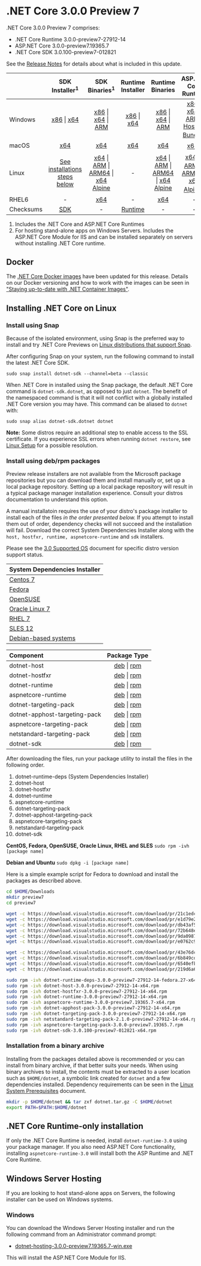 # .NET Core 3.0.0 Preview 7

.NET Core 3.0.0 Preview 7 comprises:

* .NET Core Runtime 3.0.0-preview7-27912-14
* ASP.NET Core 3.0.0-preview7.19365.7
* .NET Core SDK 3.0.100-preview7-012821

See the [Release Notes][release-notes] for details about what is included in this update.

|           | SDK Installer<sup>1</sup>                        | SDK Binaries<sup>1</sup>                 | Runtime Installer                                        | Runtime Binaries                                 | ASP.NET Core Runtime           |
| --------- | :------------------------------------------:     | :----------------------:                 | :---------------------------:                            | :-------------------------:                      | :-----------------:            |
| Windows   | [x86][dotnet-sdk-win-x86.exe] \| [x64][dotnet-sdk-win-x64.exe] | [x86][dotnet-sdk-win-x86.zip] \| [x64][dotnet-sdk-win-x64.zip] \| [ARM][dotnet-sdk-win-arm.zip] | [x86][dotnet-runtime-win-x86.exe] \| [x64][dotnet-runtime-win-x64.exe] | [x86][dotnet-runtime-win-x86.zip] \| [x64][dotnet-runtime-win-x64.zip] \| [ARM][dotnet-runtime-win-arm.zip] | [x86][aspnetcore-runtime-win-x86.exe] \| [x64][aspnetcore-runtime-win-x64.exe] \| [ARM][aspnetcore-runtime-win-arm.zip] \| <br/> [Hosting Bundle][dotnet-hosting-win.exe]<sup>2</sup> |
| macOS     | [x64][dotnet-sdk-osx-x64.pkg]  | [x64][dotnet-sdk-osx-x64.tar.gz]     | [x64][dotnet-runtime-osx-x64.pkg] | [x64][dotnet-runtime-osx-x64.tar.gz] | [x64][aspnetcore-runtime-osx-x64.tar.gz]<sup>1</sup>
| Linux     | [See installations steps below][linux-install]   | [x64][dotnet-sdk-linux-x64.tar.gz] \| [ARM][dotnet-sdk-linux-arm.tar.gz] \| [ARM64][dotnet-sdk-linux-arm64.tar.gz] \| [x64 Alpine][dotnet-sdk-linux-musl-x64.tar.gz] | - | [x64][dotnet-runtime-linux-x64.tar.gz] \| [ARM][dotnet-runtime-linux-arm.tar.gz] \| [ARM64][dotnet-runtime-linux-arm64.tar.gz] \| [x64 Alpine][dotnet-runtime-linux-musl-x64.tar.gz] | [x64][aspnetcore-runtime-linux-x64.tar.gz]<sup>1</sup>  \| [ARM][aspnetcore-runtime-linux-arm.tar.gz]<sup>1</sup> \| [ARM64][aspnetcore-runtime-linux-arm64.tar.gz] \| [x64 Alpine][aspnetcore-runtime-linux-musl-x64.tar.gz]<sup>1</sup> |
| RHEL6     | -                                                | [x64][dotnet-sdk-rhel.6-x64.tar.gz]                    | -                                                        | [x64][dotnet-runtime-rhel.6-x64.tar.gz] | - |
| Checksums | [SDK][checksums-sdk]                             | -                                        | [Runtime][checksums-runtime]                             | - | - |

1. Includes the .NET Core and ASP.NET Core Runtimes
2. For hosting stand-alone apps on Windows Servers. Includes the ASP.NET Core Module for IIS and can be installed separately on servers without installing .NET Core runtime.

## Docker

The [.NET Core Docker images](https://hub.docker.com/r/microsoft/dotnet/) have been updated for this release. Details on our Docker versioning and how to work with the images can be seen in ["Staying up-to-date with .NET Container Images"](https://devblogs.microsoft.com/dotnet/staying-up-to-date-with-net-container-images/).

## Installing .NET Core on Linux

### Install using Snap

Because of the isolated environment, using Snap is the preferred way to install and try .NET Core Previews on [Linux distributions that support Snap](https://docs.snapcraft.io/installing-snapd/6735).

After configuring Snap on your system, run the following command to install the latest .NET Core SDK.

`sudo snap install dotnet-sdk --channel=beta --classic`

When .NET Core in installed using the Snap package, the default .NET Core command is `dotnet-sdk.dotnet`, as opposed to just `dotnet`. The benefit of the namespaced command is that it will not conflict with a globally installed .NET Core version you may have. This command can be aliased to `dotnet` with:

`sudo snap alias dotnet-sdk.dotnet dotnet`

**Note:** Some distros require an additional step to enable access to the SSL certificate. If you experience SSL errors when running `dotnet restore`, see [Linux Setup](https://github.com/dotnet/core/blob/main/Documentation/linux-setup.md) for a possible resolution.

### Install using deb/rpm packages

Preview release installers are not available from the Microsoft package repositories but you can download them and install manually or, set up a local package repository. Setting up a local package repository will result in a typical package manager installation experience. Consult your distros documentation to understand this option.

A manual installatoin requires the use of your distro's package installer to install each of the files *in the order presented below.* If you attempt to install them out of order, dependency checks will not succeed and the installation will fail. Download the correct System Dependencies Installer along with the `host, hostfxr, runtime, aspnetcore-runtime` and `sdk` installers.

Please see the [3.0 Supported OS](https://github.com/dotnet/core/blob/main/release-notes/3.0/3.0-supported-os.md) document for specific distro version support status.

| **System Dependencies Installer** |
| :-- |
| [Centos 7][dotnet-runtime-deps-centos.7-x64.rpm] |
| [Fedora][dotnet-runtime-deps-fedora.27-x64.rpm] |
| [OpenSUSE][dotnet-runtime-deps-opensuse.42-x64.rpm] |
| [Oracle Linux 7][dotnet-runtime-deps-oraclelinux.7-x64.rpm] |
| [RHEL 7][dotnet-runtime-deps-rhel.7-x64.rpm] |
| [SLES 12][dotnet-runtime-deps-sles.12-x64.rpm] |
| [Debian-based systems][dotnet-runtime-deps-x64.deb] |

| **Component** | **Package Type** |
| :--- | :---: |
| dotnet-host | [deb][dotnet-host-x64.deb] \| [rpm][dotnet-host-x64.rpm] |
| dotnet-hostfxr | [deb][dotnet-hostfxr-x64.deb] \| [rpm][dotnet-hostfxr-x64.rpm] |
| dotnet-runtime | [deb][dotnet-runtime-x64.deb] \| [rpm][dotnet-runtime-x64.rpm] |
| aspnetcore-runtime | [deb][aspnetcore-runtime-x64.deb] \| [rpm][aspnetcore-runtime-x64.rpm] |
| dotnet-targeting-pack | [deb][dotnet-targeting-pack-x64.deb] \| [rpm][dotnet-targeting-pack-x64.rpm] |
| dotnet-apphost-targeting-pack | [deb][dotnet-apphost-pack-x64.deb] \| [rpm][dotnet-apphost-pack-x64.rpm] |
| aspnetcore-targeting-pack | [deb][aspnetcore-targeting-pack.deb] \| [rpm][aspnetcore-targeting-pack.rpm] |
| netstandard-targeting-pack | [deb][netstandard-targeting-pack-x64.deb] \| [rpm][netstandard-targeting-pack-x64.rpm] |
| dotnet-sdk | [deb][dotnet-sdk-x64.deb] \| [rpm][dotnet-sdk-x64.rpm] |

After downloading the files, run your package utility to install the files in the following order.

1. dotnet-runtime-deps (System Dependencies Installer)
2. dotnet-host
3. dotnet-hostfxr
4. dotnet-runtime
5. aspnetcore-runtime
6. dotnet-targeting-pack
7. dotnet-apphost-targeting-pack
8. aspnetcore-targeting-pack
9. netstandard-targeting-pack
10. dotnet-sdk

**CentOS, Fedora, OpenSUSE, Oracle Linux, RHEL and SLES**
`sudo rpm -ivh [package name]`

**Debian and Ubuntu**
`sudo dpkg -i [package name]`

Here is a simple example script for Fedora to download and install the packages as described above.

``` bash
cd $HOME/Downloads
mkdir preview7
cd preview7

wget -c https://download.visualstudio.microsoft.com/download/pr/21c1edcc-4296-45fe-9e09-b5f0b992ec04/4119552e4774c7d2289cdac1b41d005d/dotnet-host-3.0.0-preview7-27912-14-x64.rpm
wget -c https://download.visualstudio.microsoft.com/download/pr/e1d79e2c-7d95-46be-a394-7ada4821fdb9/3a36e07e3d8db39db289123fa0c339eb/dotnet-hostfxr-3.0.0-preview7-27912-14-x64.rpm
wget -c https://download.visualstudio.microsoft.com/download/pr/db43af51-c07c-4ce2-8ac9-ea3ef2c6ab9a/9fe1680c15cb421765e18a010fe8d4e8/dotnet-runtime-3.0.0-preview7-27912-14-x64.rpm
wget -c https://download.visualstudio.microsoft.com/download/pr/72b648e4-3f67-4311-86a6-5a7ccb29905a/d7252cc35caaab93516eb3acef41fcce/dotnet-runtime-deps-3.0.0-preview7-27912-14-fedora.27-x64.rpm
wget -c https://download.visualstudio.microsoft.com/download/pr/9da0987c-e44a-4e20-b6d7-7fe8710af24f/c8398b1c24181cb401481bfda1d91951/aspnetcore-runtime-3.0.0-preview7.19365.7-x64.rpm
wget -c https://download.visualstudio.microsoft.com/download/pr/e0762c9a-6e37-410d-9b32-254f3f19106a/bc7f3d5980afb56aae800f91388cba9d/dotnet-sdk-3.0.100-preview7-012821-x64.rpm

wget -c https://download.visualstudio.microsoft.com/download/pr/43e76dc3-cfd3-42e0-b94e-9c0f9beb2fb1/14a7ca8b7ead99847fc5b4c0ca695a59/dotnet-apphost-pack-3.0.0-preview7-27912-14-x64.rpm
wget -c https://download.visualstudio.microsoft.com/download/pr/6b849cd7-8bc4-4825-9896-1a4dad65a0a0/deb315e5aa6514ca2cec7609612dca79/dotnet-targeting-pack-3.0.0-preview7-27912-14-x64.rpm
wget -c https://download.visualstudio.microsoft.com/download/pr/6540efb8-9920-4055-99d2-fb4c43553490/6d40a70c3b6402e5aa6fa10e5de74850/netstandard-targeting-pack-2.1.0-preview7-27912-14-x64.rpm
wget -c https://download.visualstudio.microsoft.com/download/pr/219d6a6b-1d89-4568-b948-59fe9e641f74/d2538df6dceb35a292a2f87a494d6b1b/aspnetcore-targeting-pack-3.0.0-preview7.19365.7.rpm

sudo rpm -ivh dotnet-runtime-deps-3.0.0-preview7-27912-14-fedora.27-x64.rpm
sudo rpm -ivh dotnet-host-3.0.0-preview7-27912-14-x64.rpm
sudo rpm -ivh dotnet-hostfxr-3.0.0-preview7-27912-14-x64.rpm
sudo rpm -ivh dotnet-runtime-3.0.0-preview7-27912-14-x64.rpm
sudo rpm -ivh aspnetcore-runtime-3.0.0-preview7.19365.7-x64.rpm
sudo rpm -ivh dotnet-apphost-pack-3.0.0-preview7-27912-14-x64.rpm
sudo rpm -ivh dotnet-targeting-pack-3.0.0-preview7-27912-14-x64.rpm
sudo rpm -ivh netstandard-targeting-pack-2.1.0-preview7-27912-14-x64.rpm
sudo rpm -ivh aspnetcore-targeting-pack-3.0.0-preview7.19365.7.rpm
sudo rpm -ivh dotnet-sdk-3.0.100-preview7-012821-x64.rpm
```

### Installation from a binary archive

Installing from the packages detailed above is recommended or you can install from binary archive, if that better suits your needs. When using binary archives to install, the contents must be extracted to a user location such as `$HOME/dotnet`, a symbolic link created for `dotnet` and a few dependencies installed. Dependency requirements can be seen in the [Linux System Prerequisites](https://github.com/dotnet/core/blob/main/Documentation/linux-prereqs.md) document.

```bash
mkdir -p $HOME/dotnet && tar zxf dotnet.tar.gz -C $HOME/dotnet
export PATH=$PATH:$HOME/dotnet
```

## .NET Core Runtime-only installation

If only the .NET Core Runtime is needed, install `dotnet-runtime-3.0` using your package manager. If you also need ASP.NET Core functionality, installing `aspnetcore-runtime-3.0` will install both the ASP Runtime and .NET Core Runtime.

## Windows Server Hosting

If you are looking to host stand-alone apps on Servers, the following installer can be used on Windows systems.

### Windows

You can download the Windows Server Hosting installer and run the following command from an Administrator command prompt:

* [dotnet-hosting-3.0.0-preview7.19365.7-win.exe][dotnet-hosting-win.exe]

This will install the ASP.NET Core Module for IIS.

[blob-runtime]: https://dotnetcli.blob.core.windows.net/dotnet/Runtime/
[blob-sdk]: https://dotnetcli.blob.core.windows.net/dotnet/Sdk/
[release-notes]: https://github.com/dotnet/core/blob/main/release-notes/3.0/preview/3.0.0-preview7.md

[dotnet-host-x64.deb]: https://download.visualstudio.microsoft.com/download/pr/75df8900-3c7c-4c83-a142-ac464aba5424/2b9621b80f3e6777d436f6aabaaced27/dotnet-host-3.0.0-preview7-27912-14-x64.deb
[dotnet-host-x64.rpm]: https://download.visualstudio.microsoft.com/download/pr/21c1edcc-4296-45fe-9e09-b5f0b992ec04/4119552e4774c7d2289cdac1b41d005d/dotnet-host-3.0.0-preview7-27912-14-x64.rpm
[dotnet-hostfxr-x64.deb]: https://download.visualstudio.microsoft.com/download/pr/14afe93a-0608-455f-835d-21bad58b79c5/0bdf5dea07ed8b2724a4a9b4f2e291c5/dotnet-hostfxr-3.0.0-preview7-27912-14-x64.deb
[dotnet-hostfxr-x64.rpm]: https://download.visualstudio.microsoft.com/download/pr/e1d79e2c-7d95-46be-a394-7ada4821fdb9/3a36e07e3d8db39db289123fa0c339eb/dotnet-hostfxr-3.0.0-preview7-27912-14-x64.rpm

[dotnet-runtime-linux-arm.tar.gz]: https://download.visualstudio.microsoft.com/download/pr/02a60af9-15e0-4635-9f50-7394c181cecd/e19f0798e496e6625811f9779df939fc/dotnet-runtime-3.0.0-preview7-27912-14-linux-arm.tar.gz
[dotnet-runtime-linux-arm64.tar.gz]: https://download.visualstudio.microsoft.com/download/pr/d9095852-56f2-421a-a322-b254c9f5d106/dc71dc5bc53c81e868d40221316c9a09/dotnet-runtime-3.0.0-preview7-27912-14-linux-arm64.tar.gz
[dotnet-runtime-linux-musl-x64.tar.gz]: https://download.visualstudio.microsoft.com/download/pr/523c8c81-e023-482c-83a5-1723ea48e104/2032044c9402893bcec6c6fb32d9c0ba/dotnet-runtime-3.0.0-preview7-27912-14-linux-musl-x64.tar.gz
[dotnet-runtime-linux-x64.tar.gz]: https://download.visualstudio.microsoft.com/download/pr/8ac39a59-0f01-4f2d-8a3b-41b7b6d01f21/e2db10c3498c7344aa6847721a8cb832/dotnet-runtime-3.0.0-preview7-27912-14-linux-x64.tar.gz
[dotnet-runtime-osx-x64.pkg]: https://download.visualstudio.microsoft.com/download/pr/519eb30b-5850-4b5e-a874-82df9bab07fb/0fc500b49aee8b59e6b8eac668f818e4/dotnet-runtime-3.0.0-preview7-27912-14-osx-x64.pkg
[dotnet-runtime-osx-x64.tar.gz]: https://download.visualstudio.microsoft.com/download/pr/38d85975-b7e9-4eb9-ab6a-cae6d09e5ef0/2763b3065f1e2bf6951e26557282bb82/dotnet-runtime-3.0.0-preview7-27912-14-osx-x64.tar.gz
[dotnet-runtime-rhel.6-x64.tar.gz]: https://download.visualstudio.microsoft.com/download/pr/9a403fa2-5072-456e-8312-746d1b846f7a/65301afee6825496555e30cedddc67c8/dotnet-runtime-3.0.0-preview7-27912-14-rhel.6-x64.tar.gz
[dotnet-runtime-win-arm.zip]: https://download.visualstudio.microsoft.com/download/pr/413e4397-a862-485f-ae54-9ba2f01ee6a1/722c79fd7b8ee394e4d38fb0093d2ead/dotnet-runtime-3.0.0-preview7-27912-14-win-arm.zip
[dotnet-runtime-win-x64.exe]: https://download.visualstudio.microsoft.com/download/pr/9ef148e5-e1e2-46a5-a0bf-c556cc999204/d0e0882b1fb57b7fcf850e80ada3df4f/dotnet-runtime-3.0.0-preview7-27912-14-win-x64.exe
[dotnet-runtime-win-x64.zip]: https://download.visualstudio.microsoft.com/download/pr/7b03088b-2ab1-4a29-abd8-287e990946d4/498f424a6bda8e369806e4a765eb37db/dotnet-runtime-3.0.0-preview7-27912-14-win-x64.zip
[dotnet-runtime-win-x86.exe]: https://download.visualstudio.microsoft.com/download/pr/5dd5f4db-81b6-42d0-9a9d-b6457ef231b8/68800a8d75cc2dc92b0816b4acdeee33/dotnet-runtime-3.0.0-preview7-27912-14-win-x86.exe
[dotnet-runtime-win-x86.zip]: https://download.visualstudio.microsoft.com/download/pr/8832b0fc-e294-4ff4-829b-051655e09073/2b9f733971983809fa7811abc01b1881/dotnet-runtime-3.0.0-preview7-27912-14-win-x86.zip
[dotnet-runtime-x64.deb]: https://download.visualstudio.microsoft.com/download/pr/e091a028-ba39-4fa7-b67e-ea94cc17c796/486715c7f03753721d3e36eb2802b78a/dotnet-runtime-3.0.0-preview7-27912-14-x64.deb
[dotnet-runtime-x64.rpm]: https://download.visualstudio.microsoft.com/download/pr/db43af51-c07c-4ce2-8ac9-ea3ef2c6ab9a/9fe1680c15cb421765e18a010fe8d4e8/dotnet-runtime-3.0.0-preview7-27912-14-x64.rpm
[dotnet-runtime-deps-centos.7-x64.rpm]: https://download.visualstudio.microsoft.com/download/pr/422a9ec8-ea7b-4c9a-a4f4-5c2fe97c5d03/4223ae36afed5b281c5ae67a641e6a16/dotnet-runtime-deps-3.0.0-preview7-27912-14-centos.7-x64.rpm
[dotnet-runtime-deps-fedora.27-x64.rpm]: https://download.visualstudio.microsoft.com/download/pr/72b648e4-3f67-4311-86a6-5a7ccb29905a/d7252cc35caaab93516eb3acef41fcce/dotnet-runtime-deps-3.0.0-preview7-27912-14-fedora.27-x64.rpm
[dotnet-runtime-deps-opensuse.42-x64.rpm]: https://download.visualstudio.microsoft.com/download/pr/faa95feb-79e1-4a15-ab9b-f09d7ba95c23/c9effc067e18a3a72db36c16683dd00a/dotnet-runtime-deps-3.0.0-preview7-27912-14-opensuse.42-x64.rpm
[dotnet-runtime-deps-oraclelinux.7-x64.rpm]: https://download.visualstudio.microsoft.com/download/pr/6aaffc73-62d5-4642-8877-2605c3be5781/0be97744d82d73f6e1db842d0dfd2185/dotnet-runtime-deps-3.0.0-preview7-27912-14-oraclelinux.7-x64.rpm
[dotnet-runtime-deps-rhel.7-x64.rpm]: https://download.visualstudio.microsoft.com/download/pr/cb7bdfbc-6535-4197-8b91-daed8438d43d/6a2f3f1b55458426587da52e2d29e387/dotnet-runtime-deps-3.0.0-preview7-27912-14-rhel.7-x64.rpm
[dotnet-runtime-deps-sles.12-x64.rpm]: https://download.visualstudio.microsoft.com/download/pr/598d1ea4-6d87-4612-876a-d7f505473fd8/cf2a4f643df307ff5f3a124f82eed8ae/dotnet-runtime-deps-3.0.0-preview7-27912-14-sles.12-x64.rpm
[dotnet-runtime-deps-x64.deb]: https://download.visualstudio.microsoft.com/download/pr/d2aa2c7e-d7f5-4868-9217-63f8b5a9cc2e/d25435ba6ff71c8959c89eb3ab8dcd21/dotnet-runtime-deps-3.0.0-preview7-27912-14-x64.deb

[aspnetcore-runtime-linux-arm.tar.gz]: https://download.visualstudio.microsoft.com/download/pr/e4aec681-f869-494b-84b7-8891ed57f14c/44748bf22dec06c9a8c24b2c4b1dc343/aspnetcore-runtime-3.0.0-preview7.19365.7-linux-arm.tar.gz
[aspnetcore-runtime-linux-arm64.tar.gz]: https://download.visualstudio.microsoft.com/download/pr/8c05daa0-f842-4f54-857d-94f066aec7bd/6206defbf72869fbc17a717edb0e5aec/aspnetcore-runtime-3.0.0-preview7.19365.7-linux-arm64.tar.gz
[aspnetcore-runtime-linux-musl-x64.tar.gz]: https://download.visualstudio.microsoft.com/download/pr/e95772a9-f0e5-45f4-b06d-3b53b75ccb28/d180b377fcc9fb805569a565ed5a9ab9/aspnetcore-runtime-3.0.0-preview7.19365.7-linux-musl-x64.tar.gz
[aspnetcore-runtime-linux-x64.tar.gz]: https://download.visualstudio.microsoft.com/download/pr/02241c22-f7c1-4eb9-a599-02c3b27461f0/00725bf30e6deadc0facc9a1757d0eea/aspnetcore-runtime-3.0.0-preview7.19365.7-linux-x64.tar.gz
[aspnetcore-runtime-osx-x64.tar.gz]: https://download.visualstudio.microsoft.com/download/pr/7b6c1370-8878-4203-8d4b-16ef649e9c3e/c9184449bb94f844150b04480006e3fd/aspnetcore-runtime-3.0.0-preview7.19365.7-osx-x64.tar.gz
[aspnetcore-runtime-rh.rhel.7-x64.rpm]: https://download.visualstudio.microsoft.com/download/pr/2fa0a3dc-5e14-4916-82a3-f11fff13e8c1/71bddc4ecefc2992ea2f20fa4c3cda75/aspnetcore-runtime-3.0.0-preview7.19365.7-rh.rhel.7-x64.rpm
[aspnetcore-runtime-win-arm.zip]: https://download.visualstudio.microsoft.com/download/pr/02804c86-4380-4f12-a2a7-e5a1503582a3/ea1083125d4fcd1457001ad9de239922/aspnetcore-runtime-3.0.0-preview7.19365.7-win-arm.zip
[aspnetcore-runtime-win-x64.exe]: https://download.visualstudio.microsoft.com/download/pr/3e73f590-8f63-4971-b382-1845e0f165d2/d3383b1cda46753f0ff351d702d5e416/aspnetcore-runtime-3.0.0-preview7.19365.7-win-x64.exe
[aspnetcore-runtime-win-x64.zip]: https://download.visualstudio.microsoft.com/download/pr/d7198b9e-fd9b-41ca-b6ab-910aaf9fe430/63fa5f438935ded6f56fa676cfac126b/aspnetcore-runtime-3.0.0-preview7.19365.7-win-x64.zip
[aspnetcore-runtime-win-x86.exe]: https://download.visualstudio.microsoft.com/download/pr/0fc46441-25dd-4058-b4e7-b1d16ae95382/5cfb6abe90b1d003dea5e295c6d2e4c2/aspnetcore-runtime-3.0.0-preview7.19365.7-win-x86.exe
[aspnetcore-runtime-win-x86.zip]: https://download.visualstudio.microsoft.com/download/pr/8aac48a1-f2ec-4592-8cb8-e037e8439eaf/7469a9bde5afb34d37a9d9a42e9ba281/aspnetcore-runtime-3.0.0-preview7.19365.7-win-x86.zip
[aspnetcore-runtime-x64.deb]: https://download.visualstudio.microsoft.com/download/pr/24905020-03ea-4cfc-9362-c48067865fb1/9bf81548b0121de0e92565d99b2680c0/aspnetcore-runtime-3.0.0-preview7.19365.7-x64.deb
[aspnetcore-runtime-x64.rpm]: https://download.visualstudio.microsoft.com/download/pr/9da0987c-e44a-4e20-b6d7-7fe8710af24f/c8398b1c24181cb401481bfda1d91951/aspnetcore-runtime-3.0.0-preview7.19365.7-x64.rpm
[aspnetcore-targeting-pack.deb]: https://download.visualstudio.microsoft.com/download/pr/ab736c3a-7d76-4e4f-bb38-276a8461f136/e52cd442cf11475581d648c70e9a0fe9/aspnetcore-targeting-pack-3.0.0-preview7.19365.7.deb
[aspnetcore-targeting-pack.rpm]: https://download.visualstudio.microsoft.com/download/pr/219d6a6b-1d89-4568-b948-59fe9e641f74/d2538df6dceb35a292a2f87a494d6b1b/aspnetcore-targeting-pack-3.0.0-preview7.19365.7.rpm
[dotnet-hosting-win.exe]: https://download.visualstudio.microsoft.com/download/pr/bf79e503-defd-4034-a5d4-a5c055f5d589/7383e4dac92dc0cc7f1075321d6394c6/dotnet-hosting-3.0.0-preview7.19365.7-win.exe

[dotnet-sdk-linux-arm.tar.gz]: https://download.visualstudio.microsoft.com/download/pr/11d6ec80-4d7f-4100-8a54-809ed30b203e/1c0267225b22437aca9fdfe04160d1d5/dotnet-sdk-3.0.100-preview7-012821-linux-arm.tar.gz
[dotnet-sdk-linux-arm64.tar.gz]: https://download.visualstudio.microsoft.com/download/pr/bfc59591-60a7-47e4-80ac-c345c70daf71/38efa2e4d9a70e35e85145e7da88aa54/dotnet-sdk-3.0.100-preview7-012821-linux-arm64.tar.gz
[dotnet-sdk-linux-musl-x64.tar.gz]: https://download.visualstudio.microsoft.com/download/pr/39a668ec-feee-4655-bae9-7d2d276e3158/7df1b578dccaba181527f60d5390955a/dotnet-sdk-3.0.100-preview7-012821-linux-musl-x64.tar.gz
[dotnet-sdk-linux-x64.tar.gz]: https://download.visualstudio.microsoft.com/download/pr/c624c5d6-0e9c-4dd9-9506-6b197ef44dc8/ad61b332f3abcc7dec3a49434e4766e1/dotnet-sdk-3.0.100-preview7-012821-linux-x64.tar.gz
[dotnet-sdk-osx-x64.pkg]: https://download.visualstudio.microsoft.com/download/pr/64cb8405-ee15-4a9a-bf25-1201531f4519/b619596c137a08b204fc79a213bb9763/dotnet-sdk-3.0.100-preview7-012821-osx-x64.pkg
[dotnet-sdk-osx-x64.tar.gz]: https://download.visualstudio.microsoft.com/download/pr/8359b463-1d6f-4be0-b6bf-41c163e22573/9f1ad6cb14b8c622642c96933e274211/dotnet-sdk-3.0.100-preview7-012821-osx-x64.tar.gz
[dotnet-sdk-rhel.6-x64.tar.gz]: https://download.visualstudio.microsoft.com/download/pr/0b879894-41f9-4a9c-9458-40424d419336/7cf6f9883cb04b13e3a8f9a9a373399e/dotnet-sdk-3.0.100-preview7-012821-rhel.6-x64.tar.gz
[dotnet-sdk-win-arm.zip]: https://download.visualstudio.microsoft.com/download/pr/a57b91a2-e194-47be-855c-50a301b6a6d0/6ff599db0542abbeae5ab2ce44240c37/dotnet-sdk-3.0.100-preview7-012821-win-arm.zip
[dotnet-sdk-win-x64.exe]: https://download.visualstudio.microsoft.com/download/pr/a65e3536-ad76-4808-9920-83702aeed082/3c6ab9eaa0bc99df442be91e7b7950ff/dotnet-sdk-3.0.100-preview7-012821-win-x64.exe
[dotnet-sdk-win-x64.zip]: https://download.visualstudio.microsoft.com/download/pr/41e4c58f-3ac9-43f6-84b6-f57d2135331a/3691b61f15f1f5f844d687e542c4dc72/dotnet-sdk-3.0.100-preview7-012821-win-x64.zip
[dotnet-sdk-win-x86.exe]: https://download.visualstudio.microsoft.com/download/pr/e7e10509-f1ec-4d5c-9fe9-33a2d5a8fac0/dcf905cdac05719a5a5fa1ee1c365c4e/dotnet-sdk-3.0.100-preview7-012821-win-x86.exe
[dotnet-sdk-win-x86.zip]: https://download.visualstudio.microsoft.com/download/pr/32653590-afde-4109-8592-f19220d5ed2e/4128a2693ad0521f4c321290496113ac/dotnet-sdk-3.0.100-preview7-012821-win-x86.zip
[dotnet-sdk-x64.deb]: https://download.visualstudio.microsoft.com/download/pr/e9a2527e-e38f-4bec-9b63-2ba4dedfd748/358830b14b2a7d2ae5cf8260c041e898/dotnet-sdk-3.0.100-preview7-012821-x64.deb
[dotnet-sdk-x64.rpm]: https://download.visualstudio.microsoft.com/download/pr/e0762c9a-6e37-410d-9b32-254f3f19106a/bc7f3d5980afb56aae800f91388cba9d/dotnet-sdk-3.0.100-preview7-012821-x64.rpm

[dotnet-apphost-pack-x64.deb]: https://download.visualstudio.microsoft.com/download/pr/e28b12ba-1e42-4749-aae1-1b3c5ed38794/202211c1e6c32569eec3e0d52638a1d6/dotnet-apphost-pack-3.0.0-preview7-27912-14-x64.deb
[dotnet-apphost-pack-x64.rpm]: https://download.visualstudio.microsoft.com/download/pr/43e76dc3-cfd3-42e0-b94e-9c0f9beb2fb1/14a7ca8b7ead99847fc5b4c0ca695a59/dotnet-apphost-pack-3.0.0-preview7-27912-14-x64.rpm
[netstandard-targeting-pack-osx-x64.pkg]: https://download.visualstudio.microsoft.com/download/pr/83e43735-491d-4116-bcf6-8b8627139db3/6de70e3c1d8e593f825241a6a8328df2/netstandard-targeting-pack-2.1.0-preview7-27912-14-osx-x64.pkg
[netstandard-targeting-pack-x64.deb]: https://download.visualstudio.microsoft.com/download/pr/5bfdb390-e660-4db9-9425-bea30457ddbc/0f2019c4665003bc5f7ea832c17ae606/netstandard-targeting-pack-2.1.0-preview7-27912-14-x64.deb
[netstandard-targeting-pack-x64.rpm]: https://download.visualstudio.microsoft.com/download/pr/6540efb8-9920-4055-99d2-fb4c43553490/6d40a70c3b6402e5aa6fa10e5de74850/netstandard-targeting-pack-2.1.0-preview7-27912-14-x64.rpm
[dotnet-targeting-pack-x64.deb]: https://download.visualstudio.microsoft.com/download/pr/0262539c-3137-4a86-9df4-f82896d16317/d8756586ecd9f55097d89f45de523059/dotnet-targeting-pack-3.0.0-preview7-27912-14-x64.deb
[dotnet-targeting-pack-x64.rpm]: https://download.visualstudio.microsoft.com/download/pr/6b849cd7-8bc4-4825-9896-1a4dad65a0a0/deb315e5aa6514ca2cec7609612dca79/dotnet-targeting-pack-3.0.0-preview7-27912-14-x64.rpm

[checksums-runtime]: https://dotnetcli.blob.core.windows.net/dotnet/checksums/3.0.0-preview7-27912-14-runtime-sha.txt
[checksums-sdk]: https://dotnetcli.blob.core.windows.net/dotnet/checksums/3.0.100-preview7-012821-sdk-sha.txt

[linux-install]: https://learn.microsoft.com/dotnet/core/install/linux
[linux-setup]: https://github.com/dotnet/core/blob/main/Documentation/linux-setup.md

[dotnet-blog]: https://devblogs.microsoft.com/dotnet/announcing-net-core-3-0-preview-7/
[aspnet-blog]: https://devblogs.microsoft.com/aspnet/asp-net-core-and-blazor-updates-in-net-core-3-0-preview-7/

[aspnet_bugs]: https://github.com/aspnet/AspNetCore/issues?q=is%3Aissue+milestone%3A3.0.0-preview7+label%3ADone+label%3Abug
[aspnet_features]: https://github.com/aspnet/AspNetCore/issues?q=is%3Aissue+milestone%3A3.0.0-preview7+label%3ADone+label%3Aenhancement
[coreclr_bugs]: https://github.com/dotnet/coreclr/issues?utf8=%E2%9C%93&q=is%3Aissue+milestone%3A3.0+label%3Abug+
[coreclr_features]: https://github.com/dotnet/coreclr/issues?q=is%3Aissue+milestone%3A3.0+label%3Aenhancement
[corefx_bugs]: https://github.com/dotnet/corefx/issues?q=is%3Aissue+milestone%3A3.0+label%3Abug
[corefx_features]: https://github.com/dotnet/corefx/issues?q=is%3Aissue+milestone%3A3.0+label%3Aenhancement
